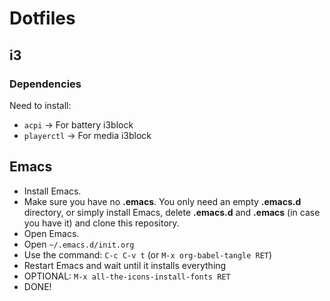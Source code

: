 # Dotfiles

## i3

### Dependencies

Need to install:
 - `acpi` -> For battery i3block
 - `playerctl` -> For media i3block
 
## Emacs
 - Install Emacs.
 - Make sure you have no **.emacs**. You only need an empty **.emacs.d** directory, or simply install Emacs, delete **.emacs.d** and **.emacs** (in case you have it) and clone this repository.
 - Open Emacs.
 - Open `~/.emacs.d/init.org`
 - Use the command: `C-c C-v t` (or `M-x org-babel-tangle RET`)
 - Restart Emacs and wait until it installs everything
 - OPTIONAL: `M-x all-the-icons-install-fonts RET`
 - DONE!

